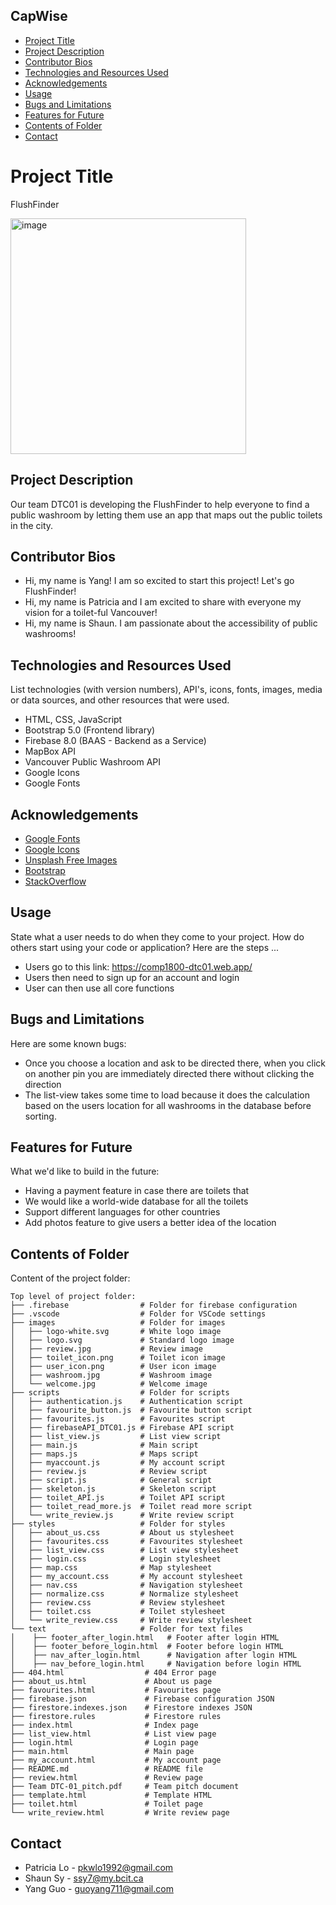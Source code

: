 ## CapWise

- [Project Title](#project-title)
- [Project Description](#project-description)
- [Contributor Bios](#contributor-bios)
- [Technologies and Resources Used](#technologies-and-resources-used)
- [Acknowledgements](#acknowledgements)
- [Usage](#usage)
- [Bugs and Limitations](#bugs-and-limitations)
- [Features for Future](#features-for-future)
- [Contents of Folder](#contents-of-folder)
- [Contact](#contact)

# Project Title

FlushFinder

<img width="377" alt="image" src="https://github.com/user-attachments/assets/ade30698-266f-4d6c-b14d-bf680f2da7e4" />

## Project Description

Our team DTC01 is developing the FlushFinder to help everyone to find a public washroom by letting them use an app that maps out the public toilets in the city.

## Contributor Bios

- Hi, my name is Yang! I am so excited to start this project! Let's go FlushFinder!
- Hi, my name is Patricia and I am excited to share with everyone my vision for a toilet-ful Vancouver!
- Hi, my name is Shaun. I am passionate about the accessibility of public washrooms!

## Technologies and Resources Used

List technologies (with version numbers), API's, icons, fonts, images, media or data sources, and other resources that were used.

- HTML, CSS, JavaScript
- Bootstrap 5.0 (Frontend library)
- Firebase 8.0 (BAAS - Backend as a Service)
- MapBox API
- Vancouver Public Washroom API
- Google Icons
- Google Fonts

## Acknowledgements

- <a href="https://fonts.google.com/">Google Fonts</a>
- <a href="https://fonts.google.com/icons">Google Icons<a>
- <a href="https://unsplash.com/">Unsplash Free Images </a>
- <a href="https://getbootstrap.com/">Bootstrap</a>
- <a href="https://stackoverflow.com/">StackOverflow</a>

## Usage

State what a user needs to do when they come to your project. How do others start using your code or application?
Here are the steps ...

- Users go to this link: https://comp1800-dtc01.web.app/
- Users then need to sign up for an account and login
- User can then use all core functions

## Bugs and Limitations

Here are some known bugs:

- Once you choose a location and ask to be directed there, when you click on another pin you are immediately directed there without clicking the direction
- The list-view takes some time to load because it does the calculation based on the users location for all washrooms in the database before sorting.

## Features for Future

What we'd like to build in the future:

- Having a payment feature in case there are toilets that
- We would like a world-wide database for all the toilets
- Support different languages for other countries
- Add photos feature to give users a better idea of the location

## Contents of Folder

Content of the project folder:

```
Top level of project folder:
├── .firebase                # Folder for firebase configuration
├── .vscode                  # Folder for VSCode settings
├── images                   # Folder for images
│   ├── logo-white.svg       # White logo image
│   ├── logo.svg             # Standard logo image
│   ├── review.jpg           # Review image
│   ├── toilet_icon.png      # Toilet icon image
│   ├── user_icon.png        # User icon image
│   ├── washroom.jpg         # Washroom image
│   └── welcome.jpg          # Welcome image
├── scripts                  # Folder for scripts
│   ├── authentication.js    # Authentication script
│   ├── favourite_button.js  # Favourite button script
│   ├── favourites.js        # Favourites script
│   ├── firebaseAPI_DTC01.js # Firebase API script
│   ├── list_view.js         # List view script
│   ├── main.js              # Main script
│   ├── maps.js              # Maps script
│   ├── myaccount.js         # My account script
│   ├── review.js            # Review script
│   ├── script.js            # General script
│   ├── skeleton.js          # Skeleton script
│   ├── toilet_API.js        # Toilet API script
│   ├── toilet_read_more.js  # Toilet read more script
│   └── write_review.js      # Write review script
├── styles                   # Folder for styles
│   ├── about_us.css         # About us stylesheet
│   ├── favourites.css       # Favourites stylesheet
│   ├── list_view.css        # List view stylesheet
│   ├── login.css            # Login stylesheet
│   ├── map.css              # Map stylesheet
│   ├── my_account.css       # My account stylesheet
│   ├── nav.css              # Navigation stylesheet
│   ├── normalize.css        # Normalize stylesheet
│   ├── review.css           # Review stylesheet
│   ├── toilet.css           # Toilet stylesheet
│   └── write_review.css     # Write review stylesheet
└── text                     # Folder for text files
│    ├── footer_after_login.html   # Footer after login HTML
│    ├── footer_before_login.html  # Footer before login HTML
│    ├── nav_after_login.html      # Navigation after login HTML
│    ├── nav_before_login.html     # Navigation before login HTML
├── 404.html                  # 404 Error page
├── about_us.html             # About us page
├── favourites.html           # Favourites page
├── firebase.json             # Firebase configuration JSON
├── firestore.indexes.json    # Firestore indexes JSON
├── firestore.rules           # Firestore rules
├── index.html                # Index page
├── list_view.html            # List view page
├── login.html                # Login page
├── main.html                 # Main page
├── my_account.html           # My account page
├── README.md                 # README file
├── review.html               # Review page
├── Team DTC-01_pitch.pdf     # Team pitch document
├── template.html             # Template HTML
├── toilet.html               # Toilet page
└── write_review.html         # Write review page
```

## Contact

- Patricia Lo - pkwlo1992@gmail.com
- Shaun Sy - ssy7@my.bcit.ca
- Yang Guo - guoyang711@gmail.com
